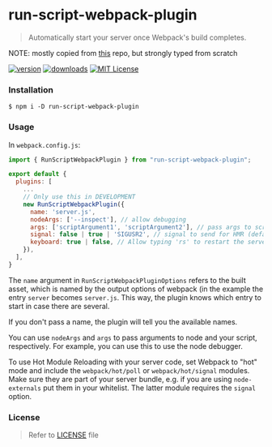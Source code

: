 # run-script-webpack-plugin

> Automatically start your server once Webpack's build completes.
 
NOTE: mostly copied from [this](https://github.com/ericclemmons/start-server-webpack-plugin) repo, but strongly typed from scratch

[![version](https://img.shields.io/npm/v/run-script-webpack-plugin.svg)](http://npm.im/run-script-webpack-plugin)
[![downloads](https://img.shields.io/npm/dm/run-script-webpack-plugin.svg)](http://npm-stat.com/charts.html?package=run-script-webpack-plugin)
[![MIT License](https://img.shields.io/npm/l/run-script-webpack-plugin.svg)](http://opensource.org/licenses/MIT)

### Installation

```shell
$ npm i -D run-script-webpack-plugin
```

### Usage

In `webpack.config.js`:

```js
import { RunScriptWebpackPlugin } from "run-script-webpack-plugin";

export default {
  plugins: [
    ...
    // Only use this in DEVELOPMENT
    new RunScriptWebpackPlugin({
      name: 'server.js',
      nodeArgs: ['--inspect'], // allow debugging
      args: ['scriptArgument1', 'scriptArgument2'], // pass args to script
      signal: false | true | 'SIGUSR2', // signal to send for HMR (defaults to `false`, uses 'SIGUSR2' if `true`)
      keyboard: true | false, // Allow typing 'rs' to restart the server. default: only if NODE_ENV is 'development'
    }),
  ],
}
```

The `name` argument in `RunScriptWebpackPluginOptions` refers to the built asset, which is named by the output options of webpack (in the example the entry `server` becomes `server.js`. This way, the plugin knows which entry to start in case there are several.

If you don't pass a name, the plugin will tell you the available names.

You can use `nodeArgs` and `args` to pass arguments to node and your script, respectively. For example, you can use this to use the node debugger.

To use Hot Module Reloading with your server code, set Webpack to "hot" mode and include the `webpack/hot/poll` or `webpack/hot/signal` modules. Make sure they are part of your server bundle, e.g. if you are using `node-externals` put them in your whitelist. The latter module requires the `signal` option.

### License

> Refer to [LICENSE](LICENSE) file
